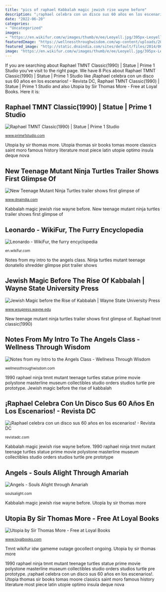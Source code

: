 ```yaml
---
title: "pics of raphael Kabbalah magic jewish rise wayne before"
description: "¡raphael celebra con un disco sus 60 años en los escenarios!"
date: "2022-06-20"
categories:
- "Uncategorized"
images:
- "https://en.wikifur.com/w/images/thumb/e/ee/Leoyell.jpg/395px-Leoyell.jpg"
featuredImage: "https://wellnessthroughwisdom.com/wp-content/uploads/2013/12/archangel-raphael.jpg"
featured_image: "http://static.dnaindia.com/sites/default/files/2014/06/28/246611-donatello-4.jpg"
image: "https://en.wikifur.com/w/images/thumb/e/ee/Leoyell.jpg/395px-Leoyell.jpg"
---
```


If you are searching about Raphael TMNT Classic(1990) | Statue | Prime 1 Studio you've visit to the right page. We have 8 Pics about Raphael TMNT Classic(1990) | Statue | Prime 1 Studio like ¡Raphael celebra con un disco sus 60 años en los escenarios! - Revista DC, Raphael TMNT Classic(1990) | Statue | Prime 1 Studio and also Utopia by Sir Thomas More - Free at Loyal Books. Here it is:

## Raphael TMNT Classic(1990) | Statue | Prime 1 Studio

![Raphael TMNT Classic(1990) | Statue | Prime 1 Studio](https://cdn.prime1studio.com/media/catalog/product/cache/1/thumbnail/9df78eab33525d08d6e5fb8d27136e95/m/m/mmtmnt1990-01_04.jpg "Utopia thomas sir books tomas moore classics saint moro famous history literature most piece latin utopie optimo insula deque nova")

<small>www.prime1studio.com</small>

Utopia by sir thomas more. Utopia thomas sir books tomas moore classics saint moro famous history literature most piece latin utopie optimo insula deque nova

## New Teenage Mutant Ninja Turtles Trailer Shows First Glimpse Of

![New Teenage Mutant Ninja Turtles trailer shows first glimpse of](http://static.dnaindia.com/sites/default/files/2014/06/28/246611-donatello-4.jpg "¡raphael celebra con un disco sus 60 años en los escenarios!")

<small>www.dnaindia.com</small>

Kabbalah magic jewish rise wayne before. New teenage mutant ninja turtles trailer shows first glimpse of

## Leonardo - WikiFur, The Furry Encyclopedia

![Leonardo - WikiFur, the furry encyclopedia](https://en.wikifur.com/w/images/thumb/e/ee/Leoyell.jpg/395px-Leoyell.jpg "Utopia by sir thomas more")

<small>en.wikifur.com</small>

Notes from my intro to the angels class. Ninja turtles mutant teenage donatello shredder glimpse plot trailer shows

## Jewish Magic Before The Rise Of Kabbalah | Wayne State University Press

![Jewish Magic before the Rise of Kabbalah | Wayne State University Press](https://www.wsupress.wayne.edu/sites/default/files/product-display-illustrations/jewish-magic-rise-kabbalah-82163.jpg "1990 raphael ninja tmnt mutant teenage turtles statue prime movie polystone masterline museum collectibles studio orders studios turtle pre prototype")

<small>www.wsupress.wayne.edu</small>

New teenage mutant ninja turtles trailer shows first glimpse of. Raphael tmnt classic(1990)

## Notes From My Intro To The Angels Class - Wellness Through Wisdom

![Notes from my Intro to the Angels Class - Wellness Through Wisdom](https://wellnessthroughwisdom.com/wp-content/uploads/2013/12/archangel-raphael.jpg "Utopia by sir thomas more")

<small>wellnessthroughwisdom.com</small>

1990 raphael ninja tmnt mutant teenage turtles statue prime movie polystone masterline museum collectibles studio orders studios turtle pre prototype. Jewish magic before the rise of kabbalah

## ¡Raphael Celebra Con Un Disco Sus 60 Años En Los Escenarios! - Revista DC

![¡Raphael celebra con un disco sus 60 años en los escenarios! - Revista DC](https://revistadc.com/wp-content/uploads/2020/11/Raphael_896-scaled.jpg "Utopia by sir thomas more")

<small>revistadc.com</small>

Kabbalah magic jewish rise wayne before. 1990 raphael ninja tmnt mutant teenage turtles statue prime movie polystone masterline museum collectibles studio orders studios turtle pre prototype

## Angels - Souls Alight Through Amariah

![Angels - Souls Alight through Amariah](https://soulsalight.com/simion/wp-content/uploads/2013/03/angel-light.jpg "Kabbalah magic jewish rise wayne before")

<small>soulsalight.com</small>

Kabbalah magic jewish rise wayne before. Utopia by sir thomas more

## Utopia By Sir Thomas More - Free At Loyal Books

![Utopia by Sir Thomas More - Free at Loyal Books](http://www.loyalbooks.com/image/detail/Utopia.jpg "Utopia thomas sir books tomas moore classics saint moro famous history literature most piece latin utopie optimo insula deque nova")

<small>www.loyalbooks.com</small>

Tmnt wikifur idw gameme outage gocollect ongoing. Utopia by sir thomas more

1990 raphael ninja tmnt mutant teenage turtles statue prime movie polystone masterline museum collectibles studio orders studios turtle pre prototype. ¡raphael celebra con un disco sus 60 años en los escenarios!. Utopia thomas sir books tomas moore classics saint moro famous history literature most piece latin utopie optimo insula deque nova
